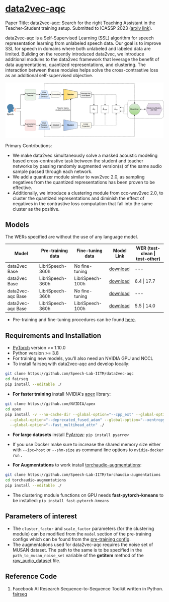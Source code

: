 # [data2vec-aqc](https://arxiv.org/abs/2211.01246)

Paper Title: data2vec-aqc: Search for the right Teaching Assistant in the Teacher-Student training setup. Submitted to ICASSP 2023 ([arxiv link](https://arxiv.org/abs/2211.01246)).

data2vec-aqc is a Self-Supervised Learning (SSL) algorithm for speech representation learning from unlabeled speech data. Our goal is to improve SSL for speech in domains where both unlabeled and labeled data are limited. Building on the recently introduced data2vec, we introduce additional modules to the data2vec framework that leverage the benefit of data augmentations, quantized representations, and clustering. The interaction between these modules helps solve the cross-contrastive loss as an additional self-supervised objective.

<p align="center">
  <img src="docs/data2vec-aqc_final.png" width="700">
</p>

Primary Contributions:
* We make data2vec simultaneously solve a masked acoustic modeling based cross-contrastive task between the student and teacher networks by passing randomly augmented version(s) of the same audio sample passed through each network.
* We add a quantizer module similar to wav2vec 2.0, as sampling negatives from the quantized representations has been proven to be effective.
* Additionally, we introduce a clustering module from ccc-wav2vec 2.0, to cluster the quantized representations and diminish the effect of negatives in the contrastive loss computation that fall into the same cluster as the positive.

## Models
The WERs specified are without the use of any language model.

Model | Pre-training data | Fine-tuning data | Model Link | WER (test-clean \| test-other)
|---|---|---|---|---
data2vec Base | LibriSpeech-360h | No fine-tuning | [download](https://drive.google.com/file/d/1jlgMvQ9ssEjEGme4Q-lSpJ4TYCaqrVq0/view?usp=share_link) | ---
data2vec Base | LibriSpeech-360h | LibriSpeech-100h | [download](https://drive.google.com/file/d/1VwpO_caMEYLqb4yqftH9cgqDQhHGfmZe/view?usp=share_link) | 6.4 \| 17.7
data2vec-aqc Base | LibriSpeech-360h | No fine-tuning | [download](https://drive.google.com/file/d/1OUZjib4tkdxt_2nHfdEyEbyic3_rbCOH/view?usp=share_link) | ---
data2vec-aqc Base | LibriSpeech-360h | LibriSpeech-100h | [download](https://drive.google.com/file/d/1ayCrZ2zM3GhZMhNEj0mPJp74pHq37Tmz/view?usp=share_link) | 5.5 \| 14.0

* Pre-training and fine-tuning procedures can be found [here](https://github.com/Speech-Lab-IITM/data2vec-aqc/examples/data2vec).

## Requirements and Installation

* [PyTorch](https://pytorch.org/) version >= 1.10.0
* Python version >= 3.8
* For training new models, you'll also need an NVIDIA GPU and NCCL
* To install fairseq with data2vec-aqc and develop locally:

``` bash
git clone https://github.com/Speech-Lab-IITM/data2vec-aqc
cd fairseq
pip install --editable ./
```

* **For faster training** install NVIDIA's [apex](https://github.com/NVIDIA/apex) library:

``` bash
git clone https://github.com/NVIDIA/apex
cd apex
pip install -v --no-cache-dir --global-option="--cpp_ext" --global-option="--cuda_ext" \
  --global-option="--deprecated_fused_adam" --global-option="--xentropy" \
  --global-option="--fast_multihead_attn" ./
```

* **For large datasets** install [PyArrow](https://arrow.apache.org/docs/python/install.html#using-pip): `pip install pyarrow`
* If you use Docker make sure to increase the shared memory size either with `--ipc=host` or `--shm-size`
 as command line options to `nvidia-docker run` .

* **For Augmentations** to work install [torchaudio-augmentations](https://github.com/Speech-Lab-IITM/torchaudio-augmentations): 
```bash
git clone https://github.com/Speech-Lab-IITM/torchaudio-augmentations
cd torchaudio-augmentations
pip install --editable ./
```

* The clustering module functions on GPU needs **fast-pytorch-kmeans** to be installed: `pip install fast-pytorch-kmeans`

## Parameters of interest

* The `cluster_factor` and `scale_factor` parameters (for the clustering module) can be modified from the `model` section of the pre-training configs which can be found from the [pre-training config](https://github.com/Speech-Lab-IITM/data2vec-aqc/examples/data2vec/config/audio/pretraining).
* The augmentations used for data2vec-aqc requires the noise set of MUSAN dataset. The path to the same is to be specified in the `path_to_musan_noise_set` variable of the __getitem__ method of the [raw_audio_dataset](https://github.com/Speech-Lab-IITM/data2vec-aqc/fairseq/data/audio/raw_audio_dataset.py) file.

## Reference Code
1. Facebook AI Research Sequence-to-Sequence Toolkit written in Python. [fairseq](https://github.com/facebookresearch/fairseq)